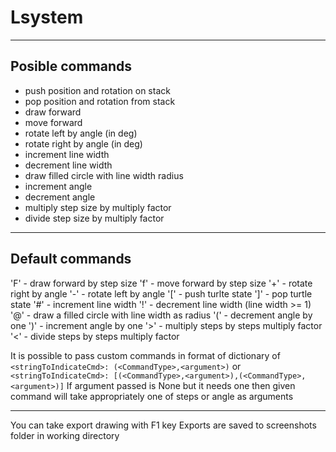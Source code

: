 # Lsystem
--------------------
## Posible commands

- push position and rotation on stack
- pop position and rotation from stack
- draw forward
- move forward
- rotate left by angle (in deg)
- rotate right by angle (in deg)
- increment line width
- decrement line width
- draw filled circle with line width radius
- increment angle
- decrement angle
- multiply step size by multiply factor
- divide step size by multiply factor

--------------------

## Default commands
'F' - draw forward by step size
'f' - move forward by step size
'+' - rotate right by angle
'-' - rotate left by angle
'[' - push turlte state
']' - pop turtle state
'#' - increment line width
'!' - decrement line width (line width >= 1)
'@' - draw a filled circle with line width as radius
'(' - decrement angle by one
')' - increment angle by one
'>' - multiply steps by steps multiply factor
'<' - divide steps by steps multiply factor

It is possible to pass custom commands in format of dictionary of
`<stringToIndicateCmd>: (<CommandType>,<argument>)`
or
`<stringToIndicateCmd>: [(<CommandType>,<argument>),(<CommandType>,<argument>)]`
If argument passed is None but it needs one then given command will take appropriately one of steps or angle as arguments

---------------------------------

You can take export drawing with F1 key
Exports are saved to screenshots folder in working directory